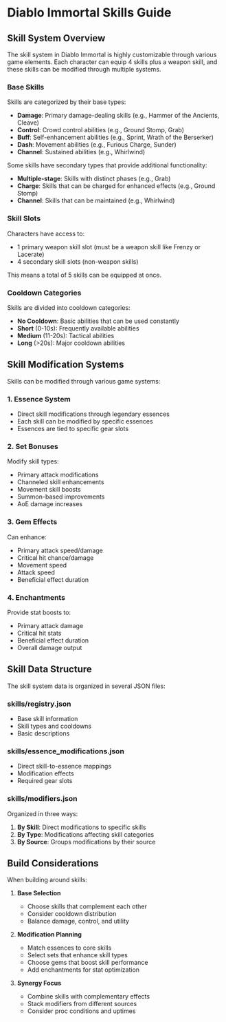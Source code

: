 # Diablo Immortal Skills Guide

## Skill System Overview

The skill system in Diablo Immortal is highly customizable through various game elements. Each character can equip 4 skills plus a weapon skill, and these skills can be modified through multiple systems.

### Base Skills

Skills are categorized by their base types:
- **Damage**: Primary damage-dealing skills (e.g., Hammer of the Ancients, Cleave)
- **Control**: Crowd control abilities (e.g., Ground Stomp, Grab)
- **Buff**: Self-enhancement abilities (e.g., Sprint, Wrath of the Berserker)
- **Dash**: Movement abilities (e.g., Furious Charge, Sunder)
- **Channel**: Sustained abilities (e.g., Whirlwind)

Some skills have secondary types that provide additional functionality:
- **Multiple-stage**: Skills with distinct phases (e.g., Grab)
- **Charge**: Skills that can be charged for enhanced effects (e.g., Ground Stomp)
- **Channel**: Skills that can be maintained (e.g., Whirlwind)

### Skill Slots

Characters have access to:
- 1 primary weapon skill slot (must be a weapon skill like Frenzy or Lacerate)
- 4 secondary skill slots (non-weapon skills)

This means a total of 5 skills can be equipped at once.

### Cooldown Categories

Skills are divided into cooldown categories:
- **No Cooldown**: Basic abilities that can be used constantly
- **Short** (0-10s): Frequently available abilities
- **Medium** (11-20s): Tactical abilities
- **Long** (>20s): Major cooldown abilities

## Skill Modification Systems

Skills can be modified through various game systems:

### 1. Essence System
- Direct skill modifications through legendary essences
- Each skill can be modified by specific essences
- Essences are tied to specific gear slots

### 2. Set Bonuses
Modify skill types:
- Primary attack modifications
- Channeled skill enhancements
- Movement skill boosts
- Summon-based improvements
- AoE damage increases

### 3. Gem Effects
Can enhance:
- Primary attack speed/damage
- Critical hit chance/damage
- Movement speed
- Attack speed
- Beneficial effect duration

### 4. Enchantments
Provide stat boosts to:
- Primary attack damage
- Critical hit stats
- Beneficial effect duration
- Overall damage output

## Skill Data Structure

The skill system data is organized in several JSON files:

### skills/registry.json
- Base skill information
- Skill types and cooldowns
- Basic descriptions

### skills/essence_modifications.json
- Direct skill-to-essence mappings
- Modification effects
- Required gear slots

### skills/modifiers.json
Organized in three ways:
1. **By Skill**: Direct modifications to specific skills
2. **By Type**: Modifications affecting skill categories
3. **By Source**: Groups modifications by their source

## Build Considerations

When building around skills:

1. **Base Selection**
   - Choose skills that complement each other
   - Consider cooldown distribution
   - Balance damage, control, and utility

2. **Modification Planning**
   - Match essences to core skills
   - Select sets that enhance skill types
   - Choose gems that boost skill performance
   - Add enchantments for stat optimization

3. **Synergy Focus**
   - Combine skills with complementary effects
   - Stack modifiers from different sources
   - Consider proc conditions and uptimes
